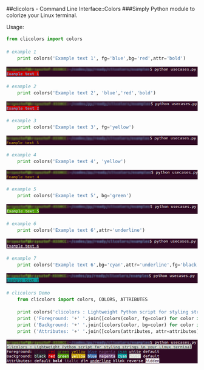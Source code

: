 ##clicolors - Command Line Interface::Colors
###Simply Python module to colorize your Linux terminal. 

Usage:
```python
from clicolors import colors

# example 1
    print colors('Example text 1', fg='blue',bg='red',attr='bold')
```
![alt text][1]

```python
# example 2
    print colors('Example text 2', 'blue','red','bold')
```
![alt text][2]

```python
# example 3
    print colors('Example text 3', fg='yellow')
```
![alt text][3]

```python
# example 4
    print colors('Example text 4', 'yellow')
```
![alt text][4]

```python
# example 5
    print colors('Example text 5', bg='green')
```
![alt text][5]

```python
# example 6
    print colors('Example text 6',attr='underline')
```
![alt text][6]

```python
# example 7
    print colors('Example text 6',bg='cyan',attr='underline',fg='black')
```
![alt text][7]

```python
# clicolors Demo
    from clicolors import colors, COLORS, ATTRIBUTES

    print colors('clicolors : Lightweight Python script for styling strings in your Linux terminal',fg='black',bg='white',attr='underline')
    print ('Foreground: '+' '.join([colors(color, fg=color) for color in COLORS]))
    print ('Background: '+' '.join([colors(color, bg=color) for color in COLORS]))
    print ('Attributes: '+' '.join([colors(attributes, attr=attributes) for attributes in ATTRIBUTES]))
```
![alt text][8]

[1]: /images/example1.jpg "Example Text 1"
[2]: /images/example2.jpg "Example Text 2"
[3]: /images/example3.jpg "Example Text 3"
[4]: /images/example4.jpg "Example Text 4"
[5]: /images/example5.jpg "Example Text 5"
[6]: /images/example6.jpg "Example Text 6"
[7]: /images/example7.jpg "Example Text 7"
[8]: /images/clicolorsDemo.jpg "clicolors Demo"

